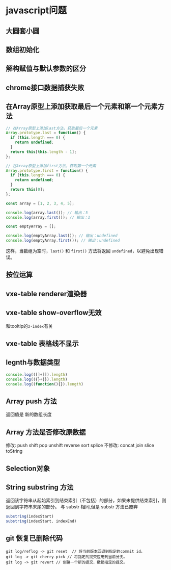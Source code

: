 # javascript问题

## 大圆套小圆

## 数组初始化

## 解构赋值与默认参数的区分

## chrome接口数据捕获失败

## 在Array原型上添加获取最后一个元素和第一个元素方法

```javascript
// 在Array原型上添加last方法，获取最后一个元素
Array.prototype.last = function() {
  if (this.length === 0) {
    return undefined;
  }
  return this[this.length - 1];
};

// 在Array原型上添加first方法，获取第一个元素
Array.prototype.first = function() {
  if (this.length === 0) {
    return undefined;
  }
  return this[0];
};

const array = [1, 2, 3, 4, 5];

console.log(array.last()); // 输出：5
console.log(array.first()); // 输出：1

const emptyArray = [];

console.log(emptyArray.last()); // 输出：undefined
console.log(emptyArray.first()); // 输出：undefined
```

这样，当数组为空时，`last()` 和 `first()` 方法将返回 `undefined`，以避免出现错误。

## 按位运算

## vxe-table renderer渲染器

## vxe-table show-overflow无效

 和tooltip的`z-index`有关

## vxe-table 表格线不显示

## legnth与数据类型

```js
console.log(([]+[]).length)
console.log(({}+{}).length)
console.log((function(){}).length)
``` 

## Array push 方法

返回值是 新的数组长度

## Array 方法是否修改原数据

修改: push shift pop unshift reverse sort splice 
不修改: concat join slice toString 

## Selection对象

## String substring 方法

返回该字符串从起始索引到结束索引（不包括）的部分，如果未提供结束索引，则返回到字符串末尾的部分。
与 substr 相同,但是 substr 方法已废弃

```js
substring(indexStart) 
substring(indexStart, indexEnd)
```

## git 恢复已删除代码

```ssh
git log/reflog -> git reset  // 将当前版本回退到指定的commit id。
git log -> git cherry-pick // 将指定的提交应用到当前分支。
git log -> git revert // 创建一个新的提交，撤销指定的提交。
```
